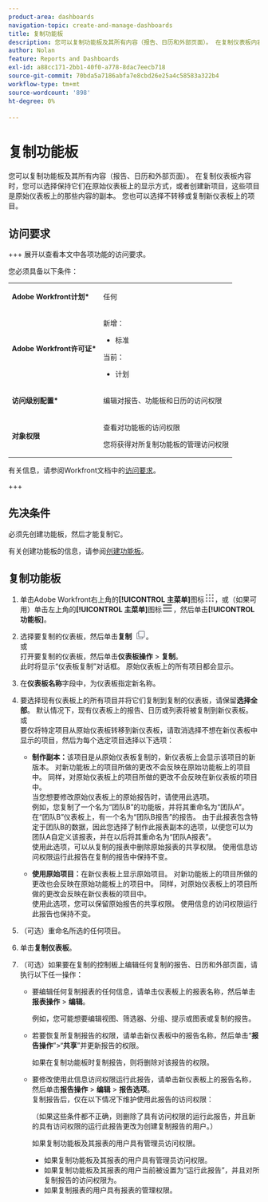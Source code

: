```yaml
---
product-area: dashboards
navigation-topic: create-and-manage-dashboards
title: 复制功能板
description: 您可以复制功能板及其所有内容（报告、日历和外部页面）。 在复制仪表板内容时，您可以选择保持它们在原始仪表板上的显示方式，或者创建新项目，这些项目是原始仪表板上的那些内容的副本。 您也可以选择不转移或复制新仪表板上的项目。
author: Nolan
feature: Reports and Dashboards
exl-id: a88cc171-2bb1-40f0-a778-8dac7eecb718
source-git-commit: 70bda5a7186abfa7e8cbd26e25a4c58583a322b4
workflow-type: tm+mt
source-wordcount: '898'
ht-degree: 0%

---
```


# 复制功能板

<!-- Audited: 1/2025 -->

您可以复制功能板及其所有内容（报告、日历和外部页面）。 在复制仪表板内容时，您可以选择保持它们在原始仪表板上的显示方式，或者创建新项目，这些项目是原始仪表板上的那些内容的副本。 您也可以选择不转移或复制新仪表板上的项目。

## 访问要求

+++ 展开以查看本文中各项功能的访问要求。

您必须具备以下条件：

<table style="table-layout:auto"> 
 <col> 
 <col> 
 <tbody> 
  <tr> 
   <td role="rowheader"><strong>Adobe Workfront计划*</strong></td> 
   <td> <p>任何</p> </td> 
  </tr> 
  <tr> 
   <td role="rowheader"><strong>Adobe Workfront许可证*</strong></td> 
    <td> 
      <p>新增：</p>
         <ul>
         <li><p>标准</p></li>
         </ul>
      <p>当前：</p>
         <ul>
         <li><p>计划</p></li>
         </ul>
   </td> 
  </tr> 
  <tr> 
   <td role="rowheader"><strong>访问级别配置*</strong></td> 
   <td> <p>编辑对报告、功能板和日历的访问权限</p></td> 
  </tr> 
  <tr> 
   <td role="rowheader"><strong>对象权限</strong></td> 
   <td> <p>查看对功能板的访问权限</p> <p>您将获得对所复制功能板的管理访问权限</p></td> 
  </tr> 
 </tbody> 
</table>

有关信息，请参阅Workfront文档中的[访问要求](/help/quicksilver/administration-and-setup/add-users/access-levels-and-object-permissions/access-level-requirements-in-documentation.md)。

+++

## 先决条件

必须先创建功能板，然后才能复制它。

有关创建功能板的信息，请参阅[创建功能板](../../../reports-and-dashboards/dashboards/creating-and-managing-dashboards/create-dashboard.md)。

## 复制功能板

1. 单击Adobe Workfront右上角的&#x200B;**[!UICONTROL 主菜单]**&#x200B;图标![主菜单](/help/_includes/assets/main-menu-icon.png)，或（如果可用）单击左上角的&#x200B;**[!UICONTROL 主菜单]**&#x200B;图标![主菜单](/help/_includes/assets/main-menu-icon-left-nav.png)，然后单击&#x200B;**[!UICONTROL 功能板]**。

1. 选择要复制的仪表板，然后单击&#x200B;**复制** ![复制图标](assets/copy-icon.png)。\
   或\
   打开要复制的仪表板，然后单击&#x200B;**仪表板操作** > **复制**。\
   此时将显示“仪表板复制”对话框。 原始仪表板上的所有项目都会显示。

1. 在&#x200B;**仪表板名称**&#x200B;字段中，为仪表板指定新名称。
1. 要选择现有仪表板上的所有项目并将它们复制到复制的仪表板，请保留&#x200B;**选择全部**。 默认情况下，现有仪表板上的报告、日历或列表将被复制到新仪表板。\
   或\
   要仅将特定项目从原始仪表板转移到新仪表板，请取消选择不想在新仪表板中显示的项目，然后为每个选定项目选择以下选项：

   * **制作副本：**&#x200B;该项目是从原始仪表板复制的，新仪表板上会显示该项目的新版本。 对新功能板上的项目所做的更改不会反映在原始功能板上的项目中。 同样，对原始仪表板上的项目所做的更改不会反映在新仪表板的项目中。\
     当您想要修改原始仪表板上的原始报告时，请使用此选项。\
     例如，您复制了一个名为“团队B”的功能板，并将其重命名为“团队A”。 在“团队B”仪表板上，有一个名为“团队B报告”的报告。 由于此报表包含特定于团队B的数据，因此您选择了制作此报表副本的选项，以便您可以为团队A自定义该报表，并在以后将其重命名为“团队A报表”。\
     使用此选项，可以从复制的报表中删除原始报表的共享权限。 使用信息访问权限运行此报告在复制的报告中保持不变。

   * **使用原始项目：**&#x200B;在新仪表板上显示原始项目。 对新功能板上的项目所做的更改也会反映在原始功能板上的项目中。 同样，对原始仪表板上的项目所做的更改会反映在新仪表板的项目中。\
     使用此选项，您可以保留原始报告的共享权限。 使用信息的访问权限运行此报告也保持不变。

1. （可选）重命名所选的任何项目。
1. 单击&#x200B;**复制仪表板**。
1. （可选）如果要在复制的控制板上编辑任何复制的报告、日历和外部页面，请执行以下任一操作：

   * 要编辑任何复制报表的任何信息，请单击仪表板上的报表名称，然后单击&#x200B;**报表操作** > **编辑**。

     例如，您可能想要编辑视图、筛选器、分组、提示或图表或复制的报告。

   * 若要恢复所复制报告的权限，请单击新仪表板中的报告名称，然后单击“**报告操作**”>“**共享**”并更新报告的权限。

     如果在复制功能板时复制报告，则将删除对该报告的权限。

   * 要修改使用此信息访问权限运行此报告，请单击新仪表板上的报告名称，然后单击&#x200B;**报告操作** > **编辑** > **报告选项**。\
     复制报告后，仅在以下情况下维护使用此报告的访问权限：

     （如果这些条件都不正确，则删除了具有访问权限的运行此报告，并且新的具有访问权限的运行此报告更改为创建复制报告的用户。）

     如果复制功能板及其报表的用户具有管理员访问权限。

      * 如果复制功能板及其报表的用户具有管理员访问权限。
      * 如果复制功能板及其报表的用户当前被设置为“运行此报告”，并且对所复制报告的访问权限为。
      * 如果复制报表的用户具有报表的管理权限。
